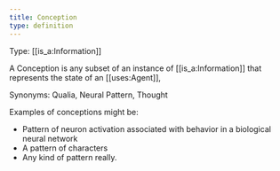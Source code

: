 ```yaml
---
title: Conception
type: definition
---
```


Type: [[is_a:Information]]

A Conception is any subset of an instance of [[is_a:Information]] that represents the state of an [[uses:Agent]], 

Synonyms: Qualia, Neural Pattern, Thought

Examples of conceptions might be:
 - Pattern of neuron activation associated with behavior in a biological neural network
 - A pattern of characters
 - Any kind of pattern really.